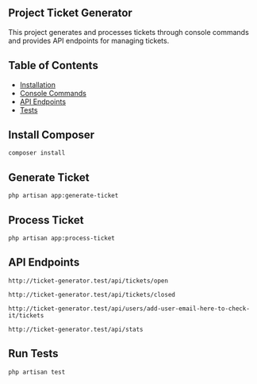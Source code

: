 
## Project Ticket Generator

This project generates and processes tickets through console commands and provides API endpoints for managing tickets.

## Table of Contents

- [Installation](#installation)
- [Console Commands](#console-commands)
- [API Endpoints](#api-endpoints)
- [Tests](#tests)

## Install Composer

```composer install```

## Generate Ticket

```php artisan app:generate-ticket```

## Process Ticket

```php artisan app:process-ticket```

## API Endpoints

```http://ticket-generator.test/api/tickets/open```

```http://ticket-generator.test/api/tickets/closed```

```http://ticket-generator.test/api/users/add-user-email-here-to-check-it/tickets```

```http://ticket-generator.test/api/stats```

## Run Tests

```php artisan test```

